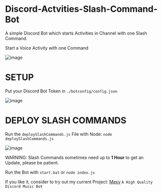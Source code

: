 # Discord-Actvities-Slash-Command-Bot
A simple Discord Bot which starts Activities in Channel with one Slash Command.

Start a Voice Activity with one Command

![image](https://user-images.githubusercontent.com/83754157/159768237-b5ff91b2-b44e-4dc8-a0ca-21b1071e155f.png)


# SETUP

Put your Discord Bot Token in `./botconfig/config.json`

![image](https://user-images.githubusercontent.com/83754157/159768400-e6cf78cf-703a-448b-bfe3-91abc3a3538c.png)


# DEPLOY SLASH COMMANDS

Run the `deploySlashCommands.js` File with Node: `node deploySlashCommands.js`

![image](https://user-images.githubusercontent.com/83754157/159768691-1d1eb855-796d-4192-a080-af25ad2d0550.png)


WARNING: Slash Commands sometimes need up to **1 Hour** to get an Update, please be patient.


Run the Bot with `start.bat` or `node index.js`



If you like it, consider to try out my current Project: [Mexy](https://discord.com/api/oauth2/authorize?client_id=891686988208558160&permissions=66447424&scope=bot%20applications.commands) `A High Quality Discord Music Bot`



